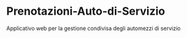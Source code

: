 # Prenotazioni-Auto-di-Servizio
Applicativo web per la gestione condivisa degli automezzi di servizio
